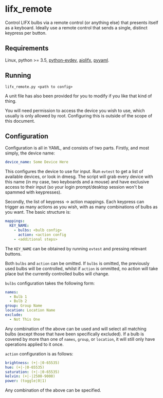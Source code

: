 # lifx_remote
Control LIFX bulbs via a remote control (or anything else) that presents
itself as a keyboard. Ideally use a remote control that sends a single,
distinct keypress per button.

## Requirements

Linux, python >= 3.5, [python-evdev](https://github.com/gvalkov/python-evdev),
[aiolifx](https://github.com/frawau/aiolifx),
[pyyaml](https://github.com/yaml/pyyaml).

## Running

```lifx_remote.py <path to config>```

A unit file has also been provided for you to modify if you like that kind of
thing.

You will need permission to access the device you wish to use, which usually
is only allowed by root. Configuring this is outside of the scope of this
document.

## Configuration

Configuration is all in YAML, and consists of two parts. Firstly, and most
simply, the device name:
```yaml
device_name: Some Device Here
```

This configures the device to use for input. Run `evtest` to get a list of
available devices, or look in dmesg. The script will grab every device with
this name (in my case, two keyboards and a mouse) and have exclusive access to
their input (so your login prompt/desktop session won't be spammed with
keypresses).

Secondly, the list of keypress → action mappings. Each keypress can trigger as
many actions as you wish, with as many combinations of bulbs as you want. The
basic structure is:
```yaml
mappings:
  KEY_NAME:
    - bulbs: <bulb config>
      action: <action config
    - <additional steps>
```

The `KEY_NAME` can be obtained by running `evtest` and pressing relevant
buttons.

Both `bulbs` and `action` can be omitted. If `bulbs` is omitted, the previously
used bulbs will be controlled, whilst if `action` is ommitted, no action will
take place but the currently controlled bulbs will change.

`bulbs` configuration takes the following form:

```yaml
names:
  - Bulb 1
  - Bulb 2
group: Group Name
location: Location Name
exclude:
  - Not This One
```

Any combination of the above can be used and will select all matching bulbs
(except those that have been specifically excluded). If a bulb is covered
by more than one of `names`, `group`, or `location`, it will still only have
operations applied to it once.

`action` configuration is as follows:

```yaml
brightness: (+|-|0-65535)
hue: (+|-|0-65535)
saturation: (+|-|0-65535)
kelvin: (+|-|2500-9000)
power: (toggle|0|1)
```

Any combination of the above can be specified.
